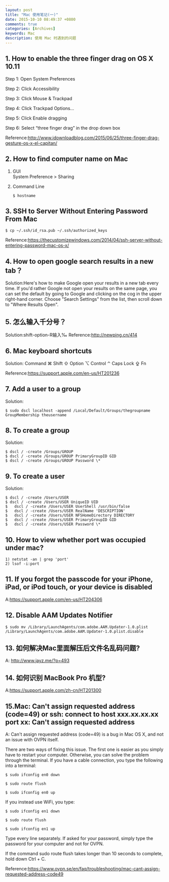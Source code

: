 ```yaml
---
layout: post
title: "Mac 使用笔记(一)"
date: 2015-10-10 08:49:37 +0800
comments: true
categories: [Archives]
keywords: Mac
description: 使用 Mac 时遇到的问题
---
```


## 1. How to enable the three finger drag on OS X 10.11
Step 1: Open System Preferences

Step 2: Click Accessibility

Step 3: Click Mouse & Trackpad

Step 4: Click Trackpad Options…

Step 5: Click Enable dragging

Step 6: Select “three finger drag” in the drop down box

Reference:http://www.idownloadblog.com/2015/06/25/three-finger-drag-gesture-os-x-el-capitan/
<!-- more -->

## 2. How to find computer name on Mac
1. GUI  
 System Preference > Sharing
 
2. Command Line
	
	```
	$ hostname
	```
	
## 3. SSH to Server Without Entering Password From Mac 

```
$ cp ~/.ssh/id_rsa.pub ~/.ssh/authorized_keys
```

Reference:https://thecustomizewindows.com/2014/04/ssh-server-without-entering-password-mac-os-x/

<!-- more -->

## 4. How to open google search results in a new tab？

Solution:Here's how to make Google open your results in a new tab every time. If you'd rather Google not open your results on the same page, you can set the default by going to Google and clicking on the cog in the upper right-hand corner. Choose "Search Settings" from the list, then scroll down to "Where Results Open".

## 5. 怎么输入千分号？
Solution:shift-option-R输入‰
Reference:http://newping.cn/414

## 6. Mac keyboard shortcuts
Solution:
Command ⌘
Shift ⇧
Option ⌥
Control ⌃
Caps Lock ⇪
Fn

Reference:https://support.apple.com/en-us/HT201236

## 7. Add a user to a group 
Solution:

```
$ sudo dscl localhost -append /Local/Default/Groups/thegroupname GroupMembership theusername
```

## 8. To create a group
Solution:

```
$ dscl / -create /Groups/GROUP
$ dscl / -create /Groups/GROUP PrimaryGroupID GID
$ dscl / -create /Groups/GROUP Password \*
```

## 9. To create a user
Solution:

```
$ dscl / -create /Users/USER
$ dscl / -create /Users/USER UniqueID UID
$	dscl / -create /Users/USER UserShell /usr/bin/false
$	dscl / -create /Users/USER RealName 'DESCRIPTION'
$	dscl / -create /Users/USER NFSHomeDirectory DIRECTORY
$	dscl / -create /Users/USER PrimaryGroupID GID
$	dscl / -create /Users/USER Password \*
```

## 10. How to view whether port was occupied under mac?

```
1) netstat -an | grep 'port'
2) lsof -i:port
```

## 11. If you forgot the passcode for your iPhone, iPad, or iPod touch, or your device is disabled
A:https://support.apple.com/en-us/HT204306

## 12. Disable AAM Updates Notifier

```
$ sudo mv /Library/LaunchAgents/com.adobe.AAM.Updater-1.0.plist /Library/LaunchAgents/com.adobe.AAM.Updater-1.0.plist.disable
```

## 13. 如何解决Mac里面解压后文件名乱码问题?
A: http://www.jayz.me/?p=493

## 14. 如何识别 MacBook Pro 机型?
A:https://support.apple.com/zh-cn/HT201300

## 15.Mac: Can't assign requested address (code=49) or ssh: connect to host xxx.xx.xx.xx port xx: Can't assign requested address
A:
Can't assign requested address (code=49) is a bug in Mac OS X, and not an issue with OVPN itself.

There are two ways of fixing this issue. The first one is easier as you simply have to restart your computer. Otherwise, you can solve the problem through the terminal. If you have a cable connection, you type the following into a terminal:

```
$ sudo ifconfig en0 down

$ sudo route flush

$ sudo ifconfig en0 up

```

If you instead use WiFi, you type:

```
$ sudo ifconfig en1 down

$ sudo route flush

$ sudo ifconfig en1 up
```

Type every line separately. If asked for your password, simply type the password for your computer and not for OVPN.

If the command sudo route flush takes longer than 10 seconds to complete, hold down Ctrl + C.

Reference:https://www.ovpn.se/en/faq/troubleshooting/mac-cant-assign-requested-address-code49



